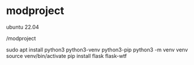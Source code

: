 # modproject

ubuntu 22.04

/modproject

sudo apt install python3 python3-venv python3-pip
python3 -m venv venv
source venv/bin/activate
pip install flask flask-wtf
